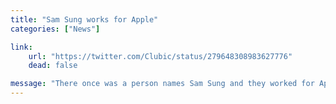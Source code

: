 ```yaml
---
title: "Sam Sung works for Apple"
categories: ["News"]

link:
    url: "https://twitter.com/Clubic/status/279648308983627776"
    dead: false

message: "There once was a person names Sam Sung and they worked for Apple..."
---
```


